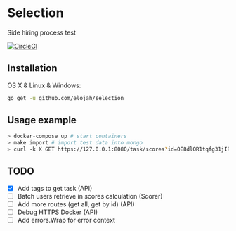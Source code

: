 # Selection

Side hiring process test

[![CircleCI](https://circleci.com/gh/Elojah/selection/tree/master.svg?style=svg)](https://circleci.com/gh/Elojah/selection/tree/master)

## Installation

OS X & Linux & Windows:

```sh
go get -u github.com/elojah/selection
```
## Usage example
```sh
> docker-compose up # start containers
> make import # import test data into mongo
> curl -k X GET https://127.0.0.1:8080/task/scores?id=0E8dlOR1tqfg31jIR
```

## TODO

- [x] Add tags to get task (API)
- [ ] Batch users retrieve in scores calculation (Scorer)
- [ ] Add more routes (get all, get by id) (API)
- [ ] Debug HTTPS Docker (API)
- [ ] Add errors.Wrap for error context
